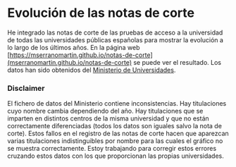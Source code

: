 # Evolución de las notas de corte
He integrado las notas de corte de las pruebas de acceso a la universidad de todas las universidades públicas españolas para mostrar la evolución a lo largo de los últimos años. En la página web [https://mserranomartin.github.io/notas-de-corte](mserranomartin.github.io/notas-de-corte) se puede ver el resultado.
Los datos han sido obtenidos del [Ministerio de Universidades](https://www.universidades.gob.es/portal/site/universidades/menuitem.a9621cf716a24d251662c810026041a0/?vgnextoid=a1a6122d36680710VgnVCM1000001d04140aRCRD).
### Disclaimer
El fichero de datos del Ministerio contiene inconsistencias. Hay titulaciones cuyo nombre cambia dependiendo del año. Hay titulaciones que se imparten en distintos centros de la misma universidad y que no están correctamente diferenciadas (todos los datos son iguales salvo la nota de corte). Estos fallos en el registro de las notas de corte hacen que aparezcan varias titulaciones indistinguibles por nombre para las cuales el gráfico no se muestra correctamente. Estoy trabajando para corregir estos errores cruzando estos datos con los que proporcionan las propias universidades.
